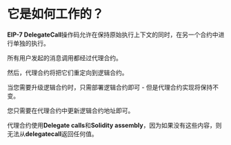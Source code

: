 # 它是如何工作的？

**EIP-7 DelegateCall**操作码允许在保持原始执行上下文的同时，在另一个合约中进行单独的执行。

所有用户发起的消息调用都经过代理合约。

然后，代理合约将把它们重定向到逻辑合约。

当您需要升级逻辑合约时，只需部署逻辑合约即可 - 但是代理合约实现将保持不变。

您只需要在代理合约中更新逻辑合约地址即可。

代理合约使用**Delegate calls**和**Solidity assembly**，因为如果没有这些内容，则无法从**delegatecall**返回任何值。